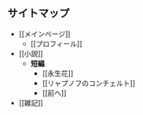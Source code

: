 ## サイトマップ
- [[メインページ]]
	- [[プロフィール]]
- [[小説]]
	- **短編**
		- [[永生花]]
		- [[リャプノフのコンチェルト]]
		- [[前へ]]
- [[雑記]]
